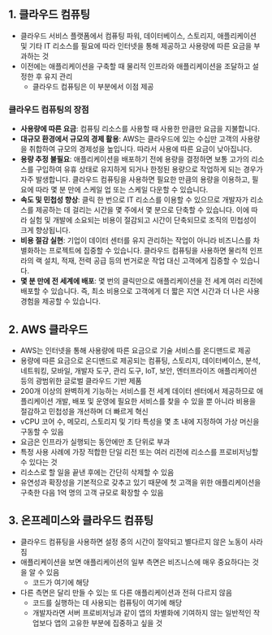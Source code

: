 ## 1. 클라우드 컴퓨팅
- 클라우드 서비스 플랫폼에서 컴퓨팅 파워, 데이터베이스, 스토리지, 애플리케이션 및 기타 IT 리소스를 필요에 따라 인터넷을 통해 제공하고 사용량에 따른 요금을 부과하는 것
- 이전에는 애플리케이션을 구축할 때 물리적 인프라와 애플리케이션을 조달하고 설정한 후 유지 관리
  - 클라우드 컴퓨팅은 이 부분에서 이점 제공

### 클라우드 컴퓨팅의 장점
- **사용량에 따른 요금**: 컴퓨팅 리소스를 사용할 때 사용한 만큼만 요금을 지불합니다.
- **대규모 환경에서 규모의 경제 활용**: AWS는 클라우드에 있는 수십만 고객의 사용량을 취합하여 규모의 경제성을 높입니다. 따라서 사용에 따른 요금이 낮아집니다.
- **용량 추정 불필요**: 애플리케이션을 배포하기 전에 용량을 결정하면 보통 고가의 리소스를 구입하여 유휴 상태로 유지하게 되거나 한정된 용량으로 작업하게 되는 경우가 자주 발생합니다. 클라우드 컴퓨팅을 사용하면 필요한 만큼의 용량을 이용하고, 필요에 따라 몇 분 만에 스케일 업 또는 스케일 다운할 수 있습니다.
- **속도 및 민첩성 향상**: 클릭 한 번으로 IT 리소스를 이용할 수 있으므로 개발자가 리소스를 제공하는 데 걸리는 시간을 몇 주에서 몇 분으로 단축할 수 있습니다. 이에 따라 실험 및 개발에 소요되는 비용이 절감되고 시간이 단축되므로 조직의 민첩성이 크게 향상됩니다.
- **비용 절감 실현**: 기업이 데이터 센터를 유지 관리하는 작업이 아니라 비즈니스를 차별화하는 프로젝트에 집중할 수 있습니다. 클라우드 컴퓨팅을 사용하면 물리적 인프라의 랙 설치, 적재, 전력 공급 등의 번거로운 작업 대신 고객에게 집중할 수 있습니다.
- **몇 분 만에 전 세계에 배포**: 몇 번의 클릭만으로 애플리케이션을 전 세계 여러 리전에 배포할 수 있습니다. 즉, 최소 비용으로 고객에게 더 짧은 지연 시간과 더 나은 사용 경험을 제공할 수 있습니다.

## 2. AWS 클라우드
- AWS는 인터넷을 통해 사용량에 따른 요금으로 기술 서비스를 온디맨드로 제공
- 용량에 따른 요금으로 온디맨드로 제공되는 컴퓨팅, 스토리지, 데이터베이스, 분석, 네트워킹, 모바일, 개발자 도구, 관리 도구, IoT, 보안, 엔터프라이즈 애플리케이션 등의 광범위한 글로벌 클라우드 기반 제품
- 200개 이상의 완벽하게 기능하는 서비스를 전 세계 데이터 센터에서 제공하므로 애플리케이션 개발, 배포 및 운영에 필요한 서비스를 찾을 수 있을 뿐 아니라 비용을 절감하고 민첩성을 개선하며 더 빠르게 혁신
- vCPU 코어 수, 메모리, 스토리지 및 기타 특성을 몇 초 내에 지정하여 가상 머신을 구동할 수 있음
- 요금은 인프라가 실행되는 동안에만 초 단위로 부과
- 특정 사용 사례에 가장 적합한 단일 리전 또는 여러 리전에 리소스를 프로비저닝할 수 있다는 것
- 리소스로 할 일을 끝낸 후에는 간단히 삭제할 수 있음
- 유연성과 확장성을 기본적으로 갖추고 있기 때문에 첫 고객을 위한 애플리케이션을 구축한 다음 1억 명의 고객 규모로 확장할 수 있음

## 3. 온프레미스와 클라우드 컴퓨팅
- 클라우드 컴퓨팅을 사용하면 설정 중의 시간이 절약되고 별다르지 않은 노동이 사라짐
- 애플리케이션을 보면 애플리케이션의 일부 측면은 비즈니스에 매우 중요하다는 것을 알 수 있음
  - 코드가 여기에 해당
- 다른 측면은 달리 만들 수 있는 또 다른 애플리케이션과 전혀 다르지 않음
  - 코드를 실행하는 데 사용되는 컴퓨팅이 여기에 해당
  - 개발자라면 서버 프로비저닝과 같이 앱의 차별화에 기여하지 않는 일반적인 작업보다 앱의 고유한 부분에 집중하고 싶을 것
